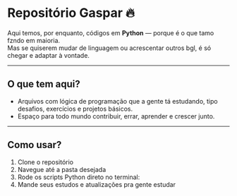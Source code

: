 # Repositório Gaspar 🔥

Aqui temos, por enquanto, códigos em **Python** — porque é o que tamo fzndo em maioria.  
Mas se quiserem mudar de linguagem ou acrescentar outros bgl, é só chegar e adaptar à vontade.  

---

## O que tem aqui?

- Arquivos com lógica de programação que a gente tá estudando, tipo desafios, exercícios e projetos básicos.  
- Espaço para todo mundo contribuir, errar, aprender e crescer junto.  

---

## Como usar?

1. Clone o repositório  
2. Navegue até a pasta desejada  
3. Rode os scripts Python direto no terminal:  
4. Mande seus estudos e atualizações pra gente estudar

